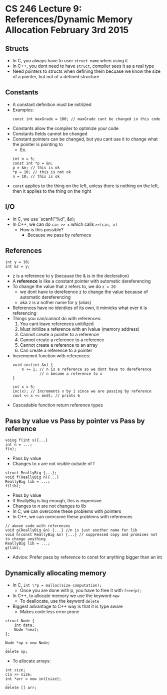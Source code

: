 # CS 246 Lecture 9: References/Dynamic Memory Allocation February 3rd 2015
## Structs
- In C, you always have to user `struct name` when using it
- In C++, you dont need to have `struct`, compiler sees it as a real type
- Need pointers to structs when defining them becuase we know the size of a pointer, but not of a defined structure

## Constants
- A constant definition must be initilized
- Examples:
    ```
    const int maxGrade = 100; // maxGrade cant be changed in this code
    ```
- Constants allow the compiler to optimize your code
- Constants fields cannot be changed
- Constant pointers can be changed, but you cant use it to change what the pointer is pointing to
    - Ex. 
    ```
    int n = 5;
    const int *p = &n;
    p = &m; // this is ok
    *p = 10; // this is not ok
    n = 10; // this is ok
    ```
- `const` applies to the thing on the left, unless there is nothing on the left, then it applies to the thing on the right

## I/O
- In C, we use `scanf("%d", &x);
- In C++, we can do `cin >> x` which calls `>>(cin, x)`
    - How is this possible?
        - Because we pass by refernece

## References
```
int y = 10;
int &z = y;
```
- z is a reference to y (because the & is in the decleration)
- A **reference** is like a constant pointer with automatic dereferencing
- To change the value that z refers to, we do `z = 20`
    - we dont have to derefeence z to change the value because of automatic dereferencing
    - aka z is a nother name for y (alias)
- References have no identites of its own, it mimicks what ever it is referencing
- Things you can/cannot do with references:
    1. You cant leave references unitilized
    2. Must initilize a reference with an lvalue (memory address)
    3. Cannot create a pointer to a reference
    4. Cannot create a reference to a reference
    5. Cannot create a reference to an array
    6. Can create a reference to a pointer
- Incrememnt function with references:
    ```
    void inc(int &n) {
        n += 1; // n is a reference so we dont have to dereference
                // n become a reference to x
    }

    int x = 5;
    inc(x); // Increments x by 1 since we are passing by reference
    cout << x << endl; // prints 6
    ```
- Cascadable function return reference types

## Pass by value vs Pass by pointer vs Pass by reference
```
voing f(int x){...}
int n = ...;
f(n);
```
- Pass by value
- Changes to x are not visible outside of f

```
struct ReallyBig {...};
void f(ReallyBig n){...}
ReallyBig lib = ...;
f(lib);
```
- Pass by value
- If ReallyBig is big enough, this is expensive
- Changes to n are not changes to lib
- In C, we can overcome these problems with pointers
- In C++, we can overcome these problems with references

```
// above code with references
void g(ReallyBig &n) {...} //n is just another name for lib
void h(const ReallyBig &n) {...} // suppressed copy and promises not to change anything
ReallyBig lib = ...;
g(lib);
```
- Advice: Prefer pass by reference to const for anything bigger than an int

## Dynamically allocating memory
- In C, `int \*p = malloc(size computation);`
    - Once you are done with p, you have to free it with `free(p);`
- In C++, to allocate memory we use the keyword `new`
    - To deallocate, use the keyword `delete`
- Biggest advantage to C++ way is that it is type aware
    - Makes code less error prone
```
struct Node {
    int data;
    Node *next;
};

Node *np = new Node;
...
delete np;
```
- To allocate arrays:
```
int size;
cin >> size;
int *arr = new int[size];
...
delete [] arr;
```
